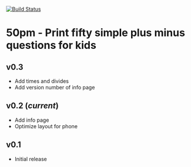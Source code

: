 [![Build Status](https://travis-ci.org/yhuangsh/50pm.svg?branch=master)](https://travis-ci.org/yhuangsh/50pm)

# 50pm - Print fifty simple plus minus questions for kids 

## v0.3

- Add times and divides
- Add version number of info page

## v0.2 (_current_)

- Add info page
- Optimize layout for phone

## v0.1

- Initial release
